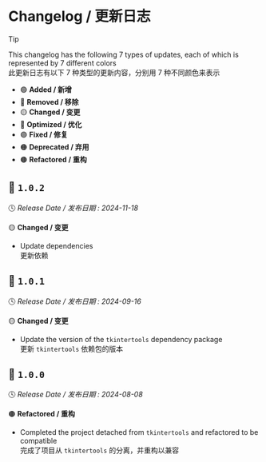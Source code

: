 Changelog / 更新日志
===================

> [!TIP]  
> This changelog has the following 7 types of updates, each of which is represented by 7 different colors  
> 此更新日志有以下 7 种类型的更新内容，分别用 7 种不同颜色来表示
>
> * 🟢 **Added / 新增**
> * 🔴 **Removed / 移除**
> * 🟡 **Changed / 变更**
> * 🔵 **Optimized / 优化**
> * 🟣 **Fixed / 修复**
> * 🟠 **Deprecated / 弃用**
> * 🟤 **Refactored / 重构**

🔖 `1.0.2`
-----------

🕓 *Release Date / 发布日期 : 2024-11-18*

🟡 **Changed / 变更**

* Update dependencies  
更新依赖

🔖 `1.0.1`
-----------

🕓 *Release Date / 发布日期 : 2024-09-16*

🟡 **Changed / 变更**

* Update the version of the `tkintertools` dependency package  
更新 `tkintertools` 依赖包的版本

🔖 `1.0.0`
-----------

🕓 *Release Date / 发布日期 : 2024-08-08*

🟤 **Refactored / 重构**

* Completed the project detached from `tkintertools` and refactored to be compatible  
完成了项目从 `tkintertools` 的分离，并重构以兼容
